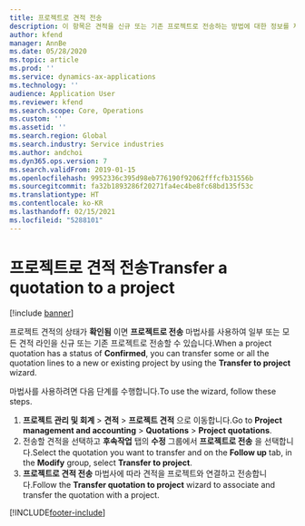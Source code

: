 ```yaml
---
title: 프로젝트로 견적 전송
description: 이 항목은 견적을 신규 또는 기존 프로젝트로 전송하는 방법에 대한 정보를 제공합니다.
author: kfend
manager: AnnBe
ms.date: 05/28/2020
ms.topic: article
ms.prod: ''
ms.service: dynamics-ax-applications
ms.technology: ''
audience: Application User
ms.reviewer: kfend
ms.search.scope: Core, Operations
ms.custom: ''
ms.assetid: ''
ms.search.region: Global
ms.search.industry: Service industries
ms.author: andchoi
ms.dyn365.ops.version: 7
ms.search.validFrom: 2019-01-15
ms.openlocfilehash: 9952336c395d98eb776190f92062fffcfb31556b
ms.sourcegitcommit: fa32b1893286f20271fa4ec4be8fc68bd135f53c
ms.translationtype: HT
ms.contentlocale: ko-KR
ms.lasthandoff: 02/15/2021
ms.locfileid: "5288101"
---
```

# <a name="transfer-a-quotation-to-a-project"></a><span data-ttu-id="87443-103">프로젝트로 견적 전송</span><span class="sxs-lookup"><span data-stu-id="87443-103">Transfer a quotation to a project</span></span>

[!include [banner](../includes/banner.md)]

<span data-ttu-id="87443-104">프로젝트 견적의 상태가 **확인됨** 이면 **프로젝트로 전송** 마법사를 사용하여 일부 또는 모든 견적 라인을 신규 또는 기존 프로젝트로 전송할 수 있습니다.</span><span class="sxs-lookup"><span data-stu-id="87443-104">When a project quotation has a status of **Confirmed**, you can transfer some or all the quotation lines to a new or existing project by using the **Transfer to project** wizard.</span></span> 

<span data-ttu-id="87443-105">마법사를 사용하려면 다음 단계를 수행합니다.</span><span class="sxs-lookup"><span data-stu-id="87443-105">To use the wizard, follow these steps.</span></span>

1. <span data-ttu-id="87443-106">**프로젝트 관리 및 회계** > **견적** > **프로젝트 견적** 으로 이동합니다.</span><span class="sxs-lookup"><span data-stu-id="87443-106">Go to **Project management and accounting** > **Quotations** > **Project quotations**.</span></span>
2. <span data-ttu-id="87443-107">전송할 견적을 선택하고 **후속작업** 탭의 **수정** 그룹에서 **프로젝트로 전송** 을 선택합니다.</span><span class="sxs-lookup"><span data-stu-id="87443-107">Select the quotation you want to transfer and on the **Follow up** tab, in the **Modify** group, select **Transfer to project**.</span></span>
3. <span data-ttu-id="87443-108">**프로젝트로 견적 전송** 마법사에 따라 견적을 프로젝트와 연결하고 전송합니다.</span><span class="sxs-lookup"><span data-stu-id="87443-108">Follow the **Transfer quotation to project** wizard to associate and transfer the quotation with a project.</span></span>


[!INCLUDE[footer-include](../includes/footer-banner.md)]